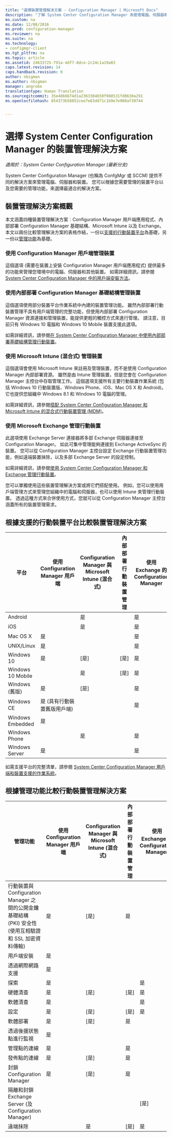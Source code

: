 ```yaml
---
title: "選擇裝置管理解決方案 - Configuration Manager | Microsoft Docs"
description: "了解 System Center Configuration Manager 為管理電腦、伺服器和裝置所提供的解決方案。"
ms.custom: na
ms.date: 12/08/2016
ms.prod: configuration-manager
ms.reviewer: na
ms.suite: na
ms.technology:
- configmgr-client
ms.tgt_pltfrm: na
ms.topic: article
ms.assetid: 24633725-791a-4df7-8dce-2c24c1a19a03
caps.latest.revision: 14
caps.handback.revision: 0
author: nbigman
ms.author: nbigman
manager: angrobe
translationtype: Human Translation
ms.sourcegitcommit: 35e48666f4d1a2363304650f960531fd0630a291
ms.openlocfilehash: 854373b56052cee7e63dd71c1b9e7e980af30744


---
```

# <a name="choose-a-device-management-solution-for-system-center-configuration-manager"></a>選擇 System Center Configuration Manager 的裝置管理解決方案

*適用於：System Center Configuration Manager (最新分支)*

System Center Configuration Manager (也稱為 ConfgMgr 或 SCCM) 提供不同的解決方案來管理電腦、伺服器和裝置。 您可以根據您需要管理的裝置平台以及您需要的管理功能，來選擇最適合的解決方案。  


##  <a name="overview-of-device-management-solutions"></a>裝置管理解決方案概觀  
 本文涵蓋四種裝置管理解決方案︰Configuration Manager 用戶端應用程式、內部部署 Configuration Manager 基礎結構、Microsoft Intune 以及 Exchange。 本文以兩份比較管理解決方案的表格作結，一份以[支援的行動裝置平台](#compare-device-management-solutions-based-on-supported-mobile-device-platforms)為基礎，另一份以[管理功能](#compare-mobile-device-management-solutions-based-on-management-functionality)為基礎。


###  <a name="manage-devices-with-the-configuration-manager-client"></a>使用 Configuration Manager 用戶端管理裝置  

這個選項 (需要在裝置上安裝 Configuration Manager 用戶端應用程式) 提供最多的功能來管理您環境中的電腦、伺服器和其他裝置。 如需詳細資訊，請參閱 [System Center Configuration Manager 中的用戶端安裝方法](/sccm/core/client/deploy/plan/client-installation-methods)。  

###  <a name="manage-devices-with-on-premises-configuration-manager-infrastructure"></a>使用內部部署 Configuration Manager 基礎結構管理裝置  

這個選項使用部分裝置平台作業系統中內建的裝置管理功能。 雖然內部部署行動裝置管理不具有用戶端管理的完整功能，但使用內部部署 Configuration Manager 資源連接和管理裝置，能提供更輕的觸控方式來進行管理。 請注意，目前只有 Windows 10 電腦和 Windows 10 Mobile 裝置支援此選項。  

如需詳細資訊，請參閱[在 System Center Configuration Manager 中使用內部部署基礎結構管理行動裝置](../../mdm/understand/manage-mobile-devices-with-on-premises-infrastructure.md)。  

###  <a name="manage-devices-with-microsoft-intune-hybrid"></a>使用 Microsoft Intune (混合式) 管理裝置  

這個選項會使用 Microsoft Intune 來註冊及管理裝置，而不是使用 Configuration Manager 內部部署資源。 雖然是由 Intune 管理裝置，但是您會在 Configuration Manager 主控台中存取管理工作。 這個選項支援所有主要行動裝置作業系統 (包括 Windows 10 行動裝置版、Windows Phone、iOS、Mac OS X 和 Android)。 它也提供您組織中 Windows 8.1 和 Windows 10 電腦的管理。  

如需詳細資訊，請參閱[搭配 System Center Configuration Manager 和 Microsoft Intune 的混合式行動裝置管理 (MDM)](../../mdm/understand/hybrid-mobile-device-management.md)。  

###  <a name="manage-devices-with-microsoft-exchange"></a>使用 Microsoft Exchange 管理行動裝置  

此選項使用 Exchange Server 連接器將多部 Exchange 伺服器連接至 Configuration Manager。 如此可集中管理能夠連接到 Exchange ActiveSync 的裝置。 您可以從 Configuration Manager 主控台設定 Exchange 行動裝置管理功能，例如遠端裝置抹除，以及多部 Exchange Server 的設定控制。  

如需詳細資訊，請參閱[使用 System Center Configuration Manager 和 Exchange 管理行動裝置](../../mdm/deploy-use/manage-mobile-devices-with-exchange-activesync.md)。  

您可以單獨使用這些裝置管理解決方案或將它們搭配使用。 例如，您可以使用用戶端管理方式來管理您組織中的電腦和伺服器，也可以使用 Intune 來管理行動裝置。 透過這種方式來合併使用方式，您就可以從 Configuration Manager 主控台涵蓋所有的裝置管理需求。  

## <a name="compare-device-management-solutions-based-on-supported-mobile-device-platforms"></a>根據支援的行動裝置平台比較裝置管理解決方案  

|平台|使用 Configuration Manager 用戶端|Configuration Manager 與 Microsoft Intune (混合式)|內部部署行動裝置管理|使用 Exchange 的 Configuration Manager|  
|--------------|-------------------------------------------|-------------------------------------------------------------------|-------------------------------|-----------------------------------------|  
|Android||是||是|  
|iOS||是||是|  
|Mac OS X|是|||是|  
|UNIX/Linux|是|||是|  
|Windows 10|是|[是]|[是]|是|  
|Windows 10 Mobile||是|[是]|是|  
|Windows (舊版)|是|[是]||是|  
|Windows CE|是 (具有行動裝置舊版用戶端)|||是|  
|Windows Embedded|是||||  
|Windows Phone||是||是|  
|Windows Server|是|||是|  

 如需支援平台的完整清單，請參閱 [System Center Configuration Manager 用戶端和裝置支援的作業系統](configs\supported-operating-systems-for-clients-and-devices.md)。

##  <a name="a-namebkmkcomp2a-compare-mobile-device-management-solutions-based-on-management-functionality"></a><a name="bkmk_comp2"></a> 根據管理功能比較行動裝置管理解決方案  

|管理功能|使用 Configuration Manager 用戶端|Configuration Manager 與 Microsoft Intune (混合式)|內部部署行動裝置管理|使用 Exchange 的 Configuration Manager|  
|------------------------------|-------------------------------------------|-------------------------------------------------------------------|-------------------------------|-----------------------------------------|  
|行動裝置與 Configuration Manager 之間的公開金鑰基礎結構 (PKI) 安全性 (使用互相驗證和 SSL 加密資料傳輸)|是|[是]|是||  
|用戶端安裝|是||||  
|透過網際網路支援|是||||  
|探索|是|||是|  
|硬體清查|是|[是]|[是]|是|  
|軟體清查|是|||是|  
|設定|是|[是]|[是]|是|  
|軟體部署|是|[是]|是||  
|透過後援狀態點進行監視|是||||  
|管理點的連線|是||是||  
|發佈點的連線|是|[是]|是||  
|封鎖 Configuration Manager|是|[是]|是||  
|隔離和封鎖 Exchange Server (及 Configuration Manager)||||[是]|  
|遠端抹除| |是|[是]|是|  



<!--HONumber=Jan17_HO4-->


